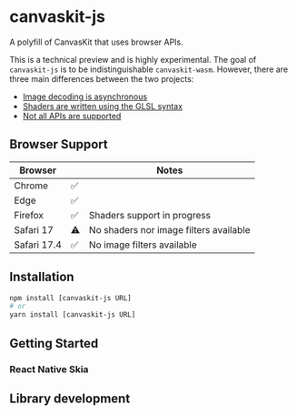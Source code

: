 # canvaskit-js
A polyfill of CanvasKit that uses browser APIs.

This is a technical preview and is highly experimental.
The goal of `canvaskit-js` is to be indistinguishable `canvaskit-wasm`.
However, there are three main differences between the two projects:
* [Image decoding is asynchronous](docs/api/image.md)
* [Shaders are written using the GLSL syntax](docs/api/runtime-effect.md)
* [Not all APIs are supported](docs/api/support.md)

## Browser Support

| Browser     |   | Notes                                  |
|-------------|---|----------------------------------------|
| Chrome      | ✅ |                                        |
| Edge        | ✅ |                                        |
| Firefox     | ✅ | Shaders support in progress            |
| Safari 17   | ⚠️ | No shaders nor image filters available  |
| Safari 17.4 | ✅ | No image filters available             |


## Installation

```sh
npm install [canvaskit-js URL]
# or
yarn install [canvaskit-js URL]
```

## Getting Started



### React Native Skia

## Library development
